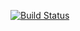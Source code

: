 [![Build Status](https://travis-ci.org/marascio/blotter.svg?branch=master,osx)](https://travis-ci.org/marascio/blotter)
